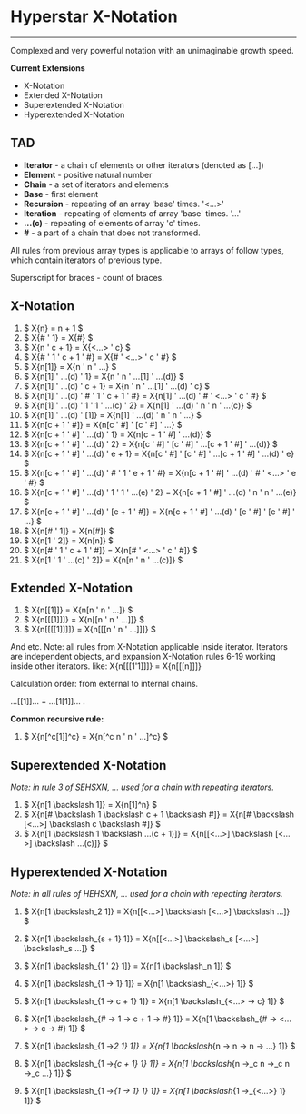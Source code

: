 # Hyperstar X-Notation
--------------------

Complexed and very powerful notation with an unimaginable growth speed.

**Current Extensions**

*   X-Notation
*   Extended X-Notation
*   Superextended X-Notation
*   Hyperextended X-Notation

## TAD

- **Iterator** - a chain of elements or other iterators (denoted as [...])
- **Element** - positive natural number
- **Chain** - a set of iterators and elements
- **Base** - first element
- **Recursion** - repeating of an array 'base' times. '<...>'
- **Iteration** - repeating of elements of array 'base' times. '...'
- **...(c)** - repeating of elements of array 'c' times.
- **#** - a part of a chain that does not transformed.

All rules from previous array types is applicable to arrays of follow types, which contain iterators of previous type.

Superscript for braces - count of braces.

## X-Notation

1. $ X\{n\} = n + 1 $
2. $ X\{\# ' 1\} = X\{\#\} $
3. $ X\{n ' c + 1\} = X\{<…> ' c\} $
4. $ X\{\# ' 1 ' c + 1 ' \#\} = X\{\# ' <…> ' c ' \#\} $
5. $ X\{n[1]\} = X\{n ' n ' …\} $
6. $ X\{n[1] ' …(d) ' 1\} = X\{n ' n ' …[1] ' …(d)\} $
7. $ X\{n[1] ' …(d) ' c + 1\} = X\{n ' n ' …[1] ' …(d) ' c\} $
8. $ X\{n[1] ' …(d) ' \# ' 1 ' c + 1 ' \#\} = X\{n[1] ' …(d) ' \# ' <…> ' c ' \#\} $
9. $ X\{n[1] ' …(d) ' 1 ' 1 ' …(c) ' 2\} = X\{n[1] ' …(d) ' n ' n ' …(c)\} $
10. $ X\{n[1] ' …(d) ' [1]\} = X\{n[1] ' …(d) ' n ' n ' …\} $
11. $ X\{n[c + 1 ' \#]\} = X\{n[c ' \#] ' [c ' \#] ' …\} $
12. $ X\{n[c + 1 ' \#] ' …(d) ' 1\} = X\{n[c + 1 ' \#] ' …(d)\} $
12. $ X\{n[c + 1 ' \#] ' …(d) ' 2\} = X\{n[c ' \#] ' [c ' \#] ' …[c + 1 ' \#] ' …(d)\} $
13. $ X\{n[c + 1 ' \#] ' …(d) ' e + 1\} = X\{n[c ' \#] ' [c ' \#] ' …[c + 1 ' \#] ' …(d) ' e\} $
14. $ X\{n[c + 1 ' \#] ' …(d) ' \# ' 1 ' e + 1 ' \#\} = X\{n[c + 1 ' \#] ' …(d) ' \# ' <…> ' e ' \#\} $
15. $ X\{n[c + 1 ' \#] ' …(d) ' 1 ' 1 ' …(e) ' 2\} = X\{n[c + 1 ' \#] ' …(d) ' n ' n ' …(e)\} $
16. $ X\{n[c + 1 ' \#] ' …(d) ' [e + 1 ' \#]\} = X\{n[c + 1 ' \#] ' …(d) ' [e ' \#] ' [e ' \#] ' …\} $
17. $ X\{n[\# ' 1]\} = X\{n[\#]\} $
17. $ X\{n[1 ' 2]\} = X\{n[n]\} $
18. $ X\{n[\# ' 1 ' c + 1 ' \#]\} = X\{n[\# ' <…> ' c ' \#]\} $
19. $ X\{n[1 ' 1 ' …(c) ' 2]\} = X\{n[n ' n ' …(c)]\} $

## Extended X-Notation

1. $ X\{n[[1]]\} = X\{n[n ' n ' …]\} $
2. $ X\{n[[[1]]]\} = X\{n[[n ' n ' …]]\} $
3. $ X\{n[[[[1]]]]\} = X\{n[[[n ' n ' …]]]\} $

And etc. Note: all rules from X-Notation applicable inside iterator. Iterators are independent objects, and expansion X-Notation rules 6-19 working inside other iterators. like: X{n&#91;&#91;&#91;1'1&#93;&#93;&#93;} = X{n&#91;&#91;&#91;n&#93;&#93;&#93;}

Calculation order: from external to internal chains.

...&#91;&#91;1&#93;&#93;... = ...&#91;1&#91;1&#93;&#93;... .

**Common recursive rule:**

1. $ X\{n[^c[1]]^c\} = X\{n[^c n ' n ' …]^c\} $

## Superextended X-Notation

*Note: in rule 3 of SEHSXN, ... used for a chain with repeating iterators.*

1. $ X\{n[1 \backslash 1]\} = X\{n[1]^n\} $
2. $ X\{n[\# \backslash 1 \backslash c + 1 \backslash \#]\} = X\{n[\# \backslash [<…>] \backslash c \backslash \#]\} $
3. $ X\{n[1 \backslash 1 \backslash …(c + 1)]\} = X\{n[[<…>] \backslash [<…>] \backslash …(c)]\} $

## Hyperextended X-Notation

*Note: in all rules of HEHSXN, ... used for a chain with repeating iterators.*

1. $ X\{n[1 \backslash_2 1]\} = X\{n[[<…>] \backslash [<…>] \backslash …]\} $
2. $ X\{n[1 \backslash_{s + 1} 1]\} = X\{n[[<…>] \backslash_s [<…>] \backslash_s …]\} $
3. $ X\{n[1 \backslash_{1 ' 2} 1]\} = X\{n[1 \backslash_n 1]\} $
4. $ X\{n[1 \backslash_{1 → 1} 1]\} = X\{n[1 \backslash_{<…>} 1]\} $
5. $ X\{n[1 \backslash_{1 → c + 1} 1]\} = X\{n[1 \backslash_{<…> → c} 1]\} $
6. $ X\{n[1 \backslash_{\# → 1 → c + 1 → \#} 1]\} = X\{n[1 \backslash_{\# → <…> → c → \#} 1]\} $
7. $ X\{n[1 \backslash_{1 →_2 1} 1]\} = X\{n[1 \backslash_{n → n → n → …} 1]\} $
8. $ X\{n[1 \backslash_{1 →_{c + 1} 1} 1]\} = X\{n[1 \backslash_{n →_c n →_c n →_c …} 1]\} $

9. $ X\{n[1 \backslash_{1 →_{1 → 1} 1} 1]\} = X\{n[1 \backslash_{1 →_{<…>} 1} 1]\} $





